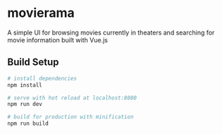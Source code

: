 # movierama #

A simple UI for browsing movies currently in theaters and searching for movie information built with Vue.js

## Build Setup

``` bash
# install dependencies
npm install

# serve with hot reload at localhost:8080
npm run dev

# build for production with minification
npm run build
```
